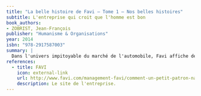 ```yaml
---
title: "La belle histoire de Favi — Tome 1 — Nos belles histoires"
subtitle: L'entreprise qui croit que l'homme est bon
book_authors:
- ZOBRIST, Jean-François
publisher: "Humanisme & Organisations"
year: 2014
isbn: "978-2917587003"
summary: |
  Dans l'univers impitoyable du marché de l'automobile, Favi affiche de confortables résultats depuis plus de 25 ans. Les belles histoires de Favi nous indiquent la voie originale d'un management aussi humaniste que performant.
references:
  - title: FAVI
    icon: external-link
    url: http://www.favi.com/management-favi/comment-un-petit-patron-naif-et-paresseux-innove/
    description: Le site de l'entreprise.
---
```

